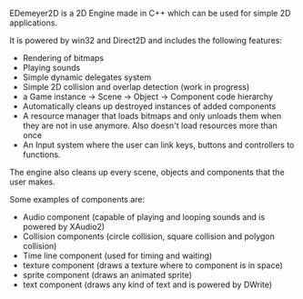 EDemeyer2D is a 2D Engine made in C++ which can be used for simple 2D applications.

It is powered by win32 and Direct2D and includes the following features:
  - Rendering of bitmaps
  - Playing sounds
  - Simple dynamic delegates system
  - Simple 2D collision and overlap detection (work in progress)
  - a Game instance -> Scene -> Object -> Component code hierarchy
  - Automatically cleans up destroyed instances of added components
  - A resource manager that loads bitmaps and only unloads them when they are not in use anymore. Also doesn't load resources more than once
  - An Input system where the user can link keys, buttons and controllers to functions.
  
The engine also cleans up every scene, objects and components that the user makes.

Some examples of components are:
  - Audio component (capable of playing and looping sounds and is powered by XAudio2)
  - Collision components (circle collision, square collision and polygon collision)
  - Time line component (used for timing and waiting)
  - texture component (draws a texture where to component is in space)
  - sprite component (draws an animated sprite)
  - text component (draws any kind of text and is powered by DWrite)
